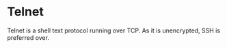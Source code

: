 # Telnet

Telnet is a shell text protocol running over TCP. As it is unencrypted, SSH is
preferred over.
